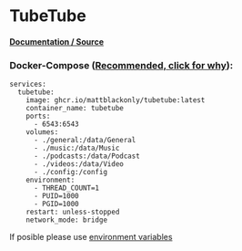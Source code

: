 # **TubeTube**

#### [Documentation / Source](https://github.com/mattblackonly/tubetube)

### Docker-Compose ([Recommended, click for why](https://docs.docker.com/compose/intro/features-uses/)):

```
services:
  tubetube:
    image: ghcr.io/mattblackonly/tubetube:latest
    container_name: tubetube
    ports:
      - 6543:6543
    volumes:
      - ./general:/data/General
      - ./music:/data/Music
      - ./podcasts:/data/Podcast
      - ./videos:/data/Video
      - ./config:/config
    environment:
      - THREAD_COUNT=1
      - PUID=1000
      - PGID=1000
    restart: unless-stopped
    network_mode: bridge
```

If posible please use [environment variables](https://docs.docker.com/compose/environment-variables/set-environment-variables/)
